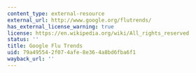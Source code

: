 ```yaml
---
content_type: external-resource
external_url: http://www.google.org/flutrends/
has_external_license_warning: true
license: https://en.wikipedia.org/wiki/All_rights_reserved
status: ''
title: Google Flu Trends
uid: 79a49554-2f07-4afe-8e36-4a8bd6fba6f1
wayback_url: ''
---
```

